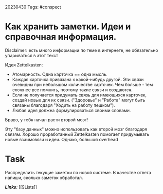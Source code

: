 
20230430
Tags: #conspect 

# Как хранить заметки. Идеи и справочная информация.

Disclaimer: есть много информации по теме в интернете, не обязательно упарываться в этот текст

Идея Zettelkasten:
* Атомарность. Одна карточка == одна мысль.
* Каждая карточка привязана к какой-нибудь другой. Эти связи очевидны при небольшом количестве карточек. Чем больше - тем сложнее все помнить, поэтому такие связи и создаются. 
* Если не получается придумать связь для имеющихся карточек, создай новые для их связи. ("Здоровье" и "Работа" могут быть связаны благодаря "Ходить на работу пешком").
* Любая идея должна формулироваться своими словами. 

Браво, у тебя начал расти второй мозг!

Эту "базу данных" можно использовать как второй мозг благодаря связям. Хорошо проработанный Zettelkasten  помогает придумывать новые взаимовязи и идеи. Однако, большой overhead

# Task

Распределить текущие заметки по новой системе. В качестве ответа напиши, сколько заметок обработал.

***Links:*** [[9Lists]]